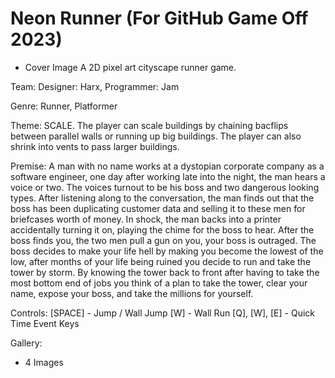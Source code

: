 # Neon Runner (For GitHub Game Off 2023)
- Cover Image
A 2D pixel art cityscape runner game.

Team:
  Designer: Harx,
  Programmer: Jam

Genre: Runner, Platformer

Theme: SCALE. The player can scale buildings by chaining bacflips between parallel walls or running up big buildings. The player can also shrink into vents to pass larger buildings.

Premise: A man with no name works at a dystopian corporate company as a software engineer, one day after working late into the night, the man hears a voice or two. The voices turnout to be his boss and two dangerous looking types. After listening along to the conversation, the man finds out that the boss has been duplicating customer data and selling it to these men for briefcases worth of money. In shock, the man backs into a printer accidentally turning it on, playing the chime for the boss to hear. After the boss finds you, the two men pull a gun on you, your boss is outraged. The boss decides to make your life hell by making you become the lowest of the low, after months of your life being ruined you decide to run and take the tower by storm. By knowing the tower back to front after having to take the most bottom end of jobs you think of a plan to take the tower, clear your name, expose your boss, and take the millions for yourself. 

Controls:
[SPACE] - Jump / Wall Jump
[W] - Wall Run
[Q], [W], [E] - Quick Time Event Keys

Gallery:
- 4 Images
